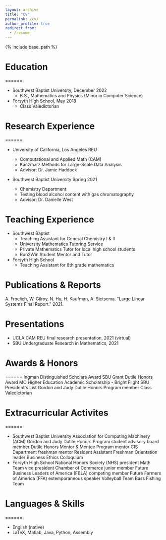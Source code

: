 ```yaml
---
layout: archive
title: "CV"
permalink: /cv/
author_profile: true
redirect_from:
  - /resume
---
```


{% include base_path %}

# Education
======
* Southwest Baptist University, December 2022
    * B.S., Mathematics and Physics (Minor in Computer Science)
* Forsyth High School, May 2018
    * Class Valedictorian

# Research Experience
======
* University of California, Los Angeles REU
  * Computational and Applied Math (CAM)
  * Kaczmarz Methods for Large-Scale Data Analysis
  * Advisor: Dr. Jamie Haddock

* Southwest Baptist University              Spring 2021
  * Chemistry Department
  * Testing blood alcohol content with gas chromatography
  * Advisor: Dr. Danielle West
  
Teaching Experience
======
* Southwest Baptist
    * Teaching Assistant for General Chemistry I & II
    * University Mathematics Tutoring Service
    * Private Mathematics Tutor for local high school students
    * Run2Win Student Mentor and Tutor
* Forsyth High School
    * Teaching Assistant for 8th grade mathematics

Publications & Reports
======
A. Froelich, W. Gilroy, N. Hu, H. Kaufman, A. Sietsema. "Large Linear Systems Final Report." 2021.
  
Presentations
======
* UCLA CAM REU final research presentation, 2021 (virtual)
* SBU Undergraduate Research in Mathematics, 2021

# Awards & Honors
======
Ingman Distinguished Scholars Award 
SBU Grant
Dutile Honors Award
MO Higher Education Academic Scholarship - Bright Flight
SBU President's List
Gordon and Judy Dutile Honors Program member
Class Valedictorian

# Extracurricular Activites
======
* Southwest Baptist University
    Association for Computing Machinery (ACM)
    Gordon and Judy Dutile Honors Program student advisory board member
    Dutile Honors Mentor & Mentee Program mentor
    CIS Department freshman mentor
    Resident Assistant
    Freshman Orientation leader
    Business Ethics Colloquium
* Forsyth High School
    National Honors Society (NHS) president
    Math Team vice president
    Chamber of Commerce junior member
    Future Business Leaders of America (FBLA) competing member
    Future Farmers of America (FFA) extemporaneous speaker
    Volleyball Team
    Bass Fishing Team

# Languages & Skills
======
* English (native)
* LaTeX, Matlab, Java, Python, Assembly
